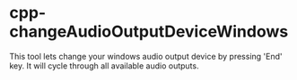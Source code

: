 # cpp-changeAudioOutputDeviceWindows
This tool lets change your windows audio output device by pressing 'End' key. It will cycle through all available audio outputs.
